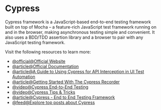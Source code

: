 # Cypress

Cypress framework is a JavaScript-based end-to-end testing framework built on top of Mocha – a feature-rich JavaScript test framework running on and in the browser, making asynchronous testing simple and convenient. It also uses a BDD/TDD assertion library and a browser to pair with any JavaScript testing framework.

Visit the following resources to learn more:

- [@official@Official Website](https://www.cypress.io/)
- [@article@Official Documentation](https://docs.cypress.io/guides/overview/why-cypress#Other)
- [@article@A Guide to Using Cypress for API Interception in UI Test Automation](https://www.ministryoftesting.com/articles/a-guide-to-using-cypress-for-api-interception-in-ui-test-automation)
- [@article@Getting Started With The Cypress Recorder](https://www.ministryoftesting.com/articles/getting-started-with-the-cypress-recorder)
- [@video@Cypress End-to-End Testing](https://www.youtube.com/watch?v=7N63cMKosIE)
- [@video@Cypress Tips & Tricks](https://www.youtube.com/watch?v=PZ2OsLBts1E\&list=PLP9o9QNnQuAYYRpJzDNWpeuOVTwxmIxcI)
- [@article@Cypress - End to End Testing Framework](https://dev.to/bushraalam/cypress-end-to-end-testing-framework-3naa)
- [@feed@Explore top posts about Cypress](https://app.daily.dev/tags/cypress?ref=roadmapsh)
